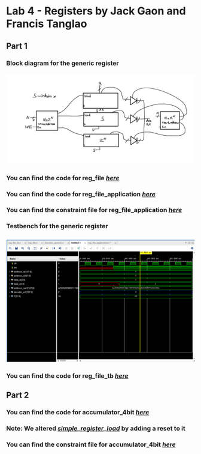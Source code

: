 # Lab 4 - Registers by Jack Gaon and Francis Tanglao

## Part 1
### Block diagram for the generic register 
### ![Block diagram](https://github.com/fctanglao/DigitalLogicDesignUsingVerilogLabs/blob/main/Lab%204/Part%201/generic%20register%20block%20diagram.png)
### You can find the code for reg_file [*here*](https://github.com/fctanglao/DigitalLogicDesignUsingVerilogLabs/blob/main/Lab%204/Part%201/reg_file.v)
### You can find the code for reg_file_application [*here*](https://github.com/fctanglao/DigitalLogicDesignUsingVerilogLabs/blob/main/Lab%204/Part%201/reg_file_application.v)
### You can find the constraint file for reg_file_application [*here*](https://github.com/fctanglao/DigitalLogicDesignUsingVerilogLabs/blob/main/Lab%204/Part%201/Nexys-A7-100T-Master.xdc)

### Testbench for the generic register
### ![Testbench](https://github.com/fctanglao/DigitalLogicDesignUsingVerilogLabs/blob/main/Lab%204/Part%201/reg_file%20testbench.png)
### You can find the code for reg_file_tb [*here*](https://github.com/fctanglao/DigitalLogicDesignUsingVerilogLabs/blob/main/Lab%204/Part%201/reg_file_tb.v)

## Part 2
### You can find the code for accumulator_4bit [*here*](https://github.com/fctanglao/DigitalLogicDesignUsingVerilogLabs/blob/main/Lab%204/Part%202/accumulator_4bit.v)
### Note: We altered [*simple_register_load*](https://github.com/fctanglao/DigitalLogicDesignUsingVerilogLabs/blob/main/Lab%204/Part%202/simple_register_load.v) by adding a reset to it
### You can find the constraint file for accumulator_4bit [*here*](https://github.com/fctanglao/DigitalLogicDesignUsingVerilogLabs/blob/main/Lab%204/Part%202/Nexys-A7-100T-Master.xdc)
